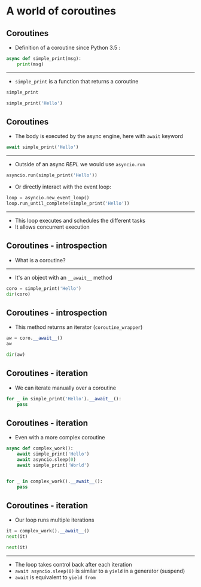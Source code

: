 # A world of coroutines


## Coroutines

* Definition of a coroutine since Python 3.5 :

```python
async def simple_print(msg):
    print(msg)
```

--------------------

* `simple_print` is a function that returns a coroutine

```python
simple_print
```

```python
simple_print('Hello')
```


## Coroutines

* The body is executed by the async engine, here with `await` keyword

```python
await simple_print('Hello')
```

--------------------

* Outside of an async *REPL* we would use `asyncio.run`

```python
asyncio.run(simple_print('Hello'))
```

* Or directly interact with the event loop:

```python
loop = asyncio.new_event_loop()
loop.run_until_complete(simple_print('Hello'))
```

--------------------

* This loop executes and schedules the different tasks
* It allows concurrent execution


## Coroutines - introspection

* What is a coroutine?

--------------------

* It's an object with an `__await__` method

```python
coro = simple_print('Hello')
dir(coro)
```


## Coroutines - introspection

* This method returns an iterator (`coroutine_wrapper`)

```python
aw = coro.__await__()
aw
```

```python
dir(aw)
```


## Coroutines - iteration

* We can iterate manually over a coroutine

```python
for _ in simple_print('Hello').__await__():
    pass
```


## Coroutines - iteration

* Even with a more complex coroutine

```python
async def complex_work():
    await simple_print('Hello')
    await asyncio.sleep(0)
    await simple_print('World')


for _ in complex_work().__await__():
    pass
```


## Coroutines - iteration

* Our loop runs multiple iterations

```python
it = complex_work().__await__()
next(it)
```

```python
next(it)
```

--------------------

* The loop takes control back after each iteration
* `await asyncio.sleep(0)` is similar to a `yield` in a generator (suspend)
* `await` is equivalent to `yield from`
